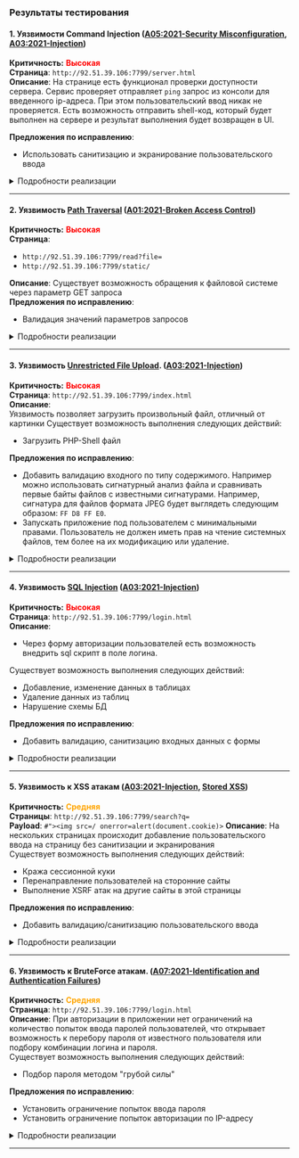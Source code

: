### Результаты тестирования
#### 1. **Уязвимости Command Injection ([A05:2021-Security Misconfiguration](https://owasp.org/Top10/A05_2021-Security_Misconfiguration/), [A03:2021-Injection](https://owasp.org/Top10/A03_2021-Injection/))**
**Критичность:** <font color="red">**Высокая**</font>  
**Страница**: `http://92.51.39.106:7799/server.html`  
**Описание**: На странице есть функционал проверки доступности сервера. Сервис проверяет отправляет `ping` запрос из консоли для введенного ip-адреса. При этом пользовательский ввод никак не проверяется. Есть возможность отправить shell-код, который будет выполнен на сервере и результат выполнения будет возвращен в UI.

**Предложения по исправлению**:  
 - Использовать санитизацию и экранирование пользовательского ввода

<details>
<summary>Подробности реализации</summary>

- Заходим на исследуемую страницу и вводим в поле ввода следующую команду `127.0.0.1 & cat /etc/passwd`, которая объединяет результаты команды `ping` и `cat`. После выполнения команды на сервере будет отображено содержимое файла `/etc/passwd`
![](pic/com-injection.png)  

- Далее выполняем команду `127.0.0.1 & whoami` для получения текущего пользователя, из под которого работает приложение.
![](pic/com-injection-1.png)

- В ответе сервера получаем, что приложение работает под пользователем `root`, а значит наши права на сервер не ограничены.

</details>

---

#### 2. **Уязвимость [Path Traversal](https://owasp.org/www-community/attacks/Path_Traversal) ([A01:2021-Broken Access Control](https://owasp.org/Top10/A01_2021-Broken_Access_Control/))**   
**Критичность:** <font color="red">**Высокая**</font>  
**Страница**:  
- `http://92.51.39.106:7799/read?file=`  
- `http://92.51.39.106:7799/static/`

**Описание**: Существует возможность обращения к файловой системе через параметр GET запроса  
**Предложения по исправлению**:  
 - Валидация значений параметров запросов

<details>
<summary>Подробности реализации</summary>

1. Перейти на страницу `http://92.51.39.106:7799/read?file=../../../../../../etc/passwd`, в ответ сервер отобразит содержимое файла `/etc/passwd`
![](pic/path-trav-1.png)
2. Перейти на страницу `http://92.51.39.106:7799/static/..%2F..%2F..%2F..%2F..%2F..%2F..%2F..%2F..%2F..%2F..%2F..%2F..%2F..%2F..%2F..%2Fetc%2Fpasswd`, в ответ сервер отобразит содержимое файла `/etc/passwd`
![](pic/path-trav-2.png)

</details>

---

#### 3. **Уязвимость [Unrestricted File Upload](https://owasp.org/www-community/vulnerabilities/Unrestricted_File_Upload). ([A03:2021-Injection](https://owasp.org/Top10/A03_2021-Injection/))**    
**Критичность:** <font color="red">**Высокая**</font>  
**Страница**: `http://92.51.39.106:7799/index.html`    
**Описание**:   
Уязвимость позволяет загрузить произвольный файл, отличный от картинки 
Существует возможность выполнения следующих действий:  
- Загрузить PHP-Shell файл

**Предложения по исправлению**:  
 - Добавить валидацию входного по типу содержимого. Например можно использовать сигнатурный анализ файла и сравнивать первые байты файлов с известными сигнатурами. Например, сигнатура для файлов формата JPEG будет выглядеть следующим образом: `FF D8 FF E0`.
 - Запускать приложение под пользователем с минимальными правами. Пользователь не должен иметь прав на чтение системных файлов, тем более на их модификацию или удаление.

<details>
<summary>Подробности реализации</summary>

- Переходим на страницу загрузки файла и выбираем специальный [php-shell](assets/shell/php-shell.php)` файл.
![](pic/upload-file-2.png)  

- После загрузки файла открывается страница с сообщением `fileqrizoz.php is uploaded`
![](pic/upload-file-2-1.png)  

- Используем уязвимость сервера, которая позволяет просматривать список файлов сервера и читаем код текущего приложения. На странице `http://92.51.39.106:7799/server.html` используем следующую команду - `127.0.0.1 | cat server.py`. По коду сервера понимаем, что пользовательские файлы попадают в папку `/tmp/`.
![](pic/path-trav-server.png)

- Проверяем наличие нашего файла в директории `/tmp/`. Для этого на той же странице `http://92.51.39.106:7799/server.html` вводим команду `127.0.0.1 | ls /tmp`. Находим имя нашего файла, оно будет без приставки `file`.
![](pic/server-file-list.png)

- Используем уязвимость `Path Traversal`. Переходим на страницу `http://92.51.39.106:7799/read?file=../../../../../../tmp/qrizoz.php` и видим окно нашего shell-приложения.
![](pic/run-shell-script.png)

</details>

---

#### 4. **Уязвимость [SQL Injection](https://owasp.org/www-community/attacks/SQL_Injection) ([A03:2021-Injection](https://owasp.org/Top10/A03_2021-Injection/))**  
**Критичность:** <font color="red">**Высокая**</font>  
**Страница**: `http://92.51.39.106:7799/login.html`  
**Описание**:  
- Через форму авторизации пользователей есть возможность внедрить sql скрипт в поле логина.

Существует возможность выполнения следующих действий:  
- Добавление, изменение данных в таблицах 
- Удаление данных из таблиц
- Нарушение схемы БД 

**Предложения по исправлению**:  
- Добавить валидацию, санитизацию входных данных с формы 

<details>
<summary>Подробности реализации</summary>

1. Перейти на страницу `http://92.51.39.106:7799/login.html` и в форме авторизации в поле логина использовать следующий вектор атаки `admin' --`, а поле пароля любое значение. 

![](pic/sqli-example-1.png)

2. Запрос выполнился корректно.  
Мы видим сообщение `Login Success, Hello admin`   

</details>

---

#### 5. **Уязвимость к XSS атакам ([A03:2021-Injection](https://owasp.org/Top10/A03_2021-Injection/), [Stored XSS](https://owasp.org/www-community/attacks/xss/#stored-xss-attacks))**  
**Критичность:** <font color="orange">**Средняя**</font>  
**Страницы**: `http://92.51.39.106:7799/search?q=`  
**Payload**: `#"><img src=/ onerror=alert(document.cookie)>`
**Описание**: На нескольких страницах происходит добавление пользовательского ввода на страницу без санитизации и экранирования     
Существует возможность выполнения следующих действий:  
- Кража сессионной куки
- Перенаправление пользователей на сторонние сайты
- Выполнение XSRF атак на другие сайты в этой страницы  

**Предложения по исправлению**:  
- Добавить валидацию/санитизацию пользовательского ввода    

<details>
<summary>Подробности реализации</summary>

1. Заходим на стартовую страницу `http://92.51.39.106:7799/index.html`, заполняем поисковое поле и нажать кнопку `Enter`  
Используем при этом полигон для тестирования XSS.  

2. Далее мы будем перенаправлены на уязвимую страницу `http://92.51.39.106:7799/search?q=`, где в диалоговом окне увидим идентификатор нашей сессии.

![](pic/xss-app-2.png)  

</details>

----

#### 6. **Уязвимость к BruteForce атакам. ([A07:2021-Identification and Authentication Failures](https://owasp.org/Top10/A07_2021-Identification_and_Authentication_Failures/))**    
**Критичность:** <font color="orange">**Средняя**</font>  
**Страница**: `http://92.51.39.106:7799/login.html`  
**Описание**: При авторизации в приложении нет ограничений на количество попыток ввода паролей пользователей, что открывает возможность к перебору пароля от известного пользователя или подбору комбинации логина и пароля.    
Существует возможность выполнения следующих действий:  
- Подбор пароля методом "грубой силы"  

**Предложения по исправлению**:  
 - Установить ограничение попыток ввода пароля
 - Установить ограничение попыток авторизации по IP-адресу

<details>
<summary>Подробности реализации</summary>

Для упрощения задачи используем заданее известный логин пользователя `test`. 

```
hydra -l admin -P "/mnt/c/pas/test-pw.txt" -s 7799 92.51.39.106 http-post-form "/login.html:username=admin&password=
^PASS^:F=Login Failed" -f -v
```

![](pic/brute-force-1.png)

</details>

----

